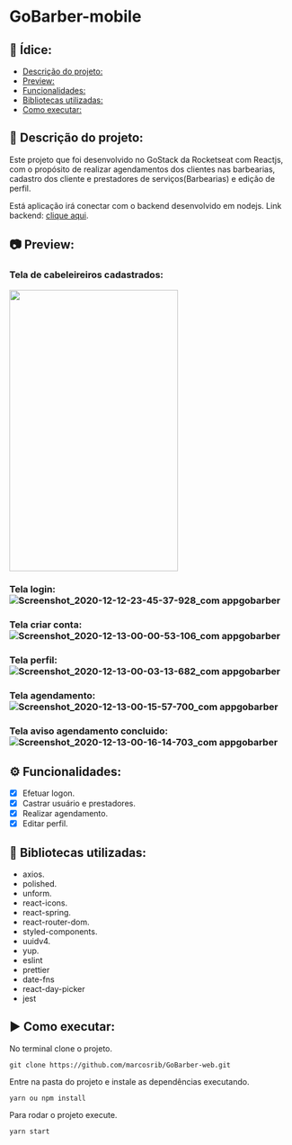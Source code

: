 # GoBarber-mobile

## :page_with_curl: Ídice:
  - [Descrição do projeto:](#memo-descrição-do-projeto)
  - [Preview:](#camera-preview)
  - [Funcionalidades:](#gear-funcionalidades)
  - [Bibliotecas utilizadas:](#file_folder-bibliotecas-utilizadas)
  - [Como executar:](#arrow_forward-como-executar)

## :memo: Descrição do projeto:

Este projeto que foi desenvolvido no GoStack da Rocketseat com Reactjs, com o propósito de realizar agendamentos dos clientes nas barbearias, cadastro dos cliente e prestadores de serviços(Barbearias) e edição de perfil.

Está aplicação irá conectar com o backend desenvolvido em nodejs.
Link backend: [clique aqui](https://github.com/marcosrib/gobarber-backend).

## :camera: Preview:

### Tela de cabeleireiros cadastrados:
<img src="https://user-images.githubusercontent.com/43934564/102002187-dccda800-3cd8-11eb-95b7-e2ad24e33ca5.jpg " width="300" height="500" />

### Tela login:![Screenshot_2020-12-12-23-45-37-928_com appgobarber](https://user-images.githubusercontent.com/43934564/102002188-dd663e80-3cd8-11eb-93b7-795e3c88bda2.jpg)
### Tela criar conta:![Screenshot_2020-12-13-00-00-53-106_com appgobarber](https://user-images.githubusercontent.com/43934564/102002189-ddfed500-3cd8-11eb-9cbb-2b05a5f0a20d.jpg)
### Tela perfil:![Screenshot_2020-12-13-00-03-13-682_com appgobarber](https://user-images.githubusercontent.com/43934564/102002190-de976b80-3cd8-11eb-9a44-a694898645ef.jpg)
### Tela agendamento:![Screenshot_2020-12-13-00-15-57-700_com appgobarber](https://user-images.githubusercontent.com/43934564/102002191-de976b80-3cd8-11eb-9cf2-4c8aa3be1146.jpg)
### Tela aviso agendamento concluido:![Screenshot_2020-12-13-00-16-14-703_com appgobarber](https://user-images.githubusercontent.com/43934564/102002192-df300200-3cd8-11eb-99ed-6d08cb05049f.jpg)


## :gear: Funcionalidades:

- [X] Efetuar logon.
- [X] Castrar usuário e prestadores.
- [X] Realizar agendamento.
- [X] Editar perfil.
## :file_folder: Bibliotecas utilizadas:
- axios.
- polished.
- unform.
- react-icons.
- react-spring.
- react-router-dom.
- styled-components.
- uuidv4.
- yup.
- eslint
- prettier
- date-fns
- react-day-picker
- jest
## :arrow_forward: Como executar:
No terminal clone o projeto.
```
git clone https://github.com/marcosrib/GoBarber-web.git
```
Entre na pasta do projeto e instale as dependências executando.
```
yarn ou npm install
```
Para rodar o projeto execute.

```
yarn start
```
